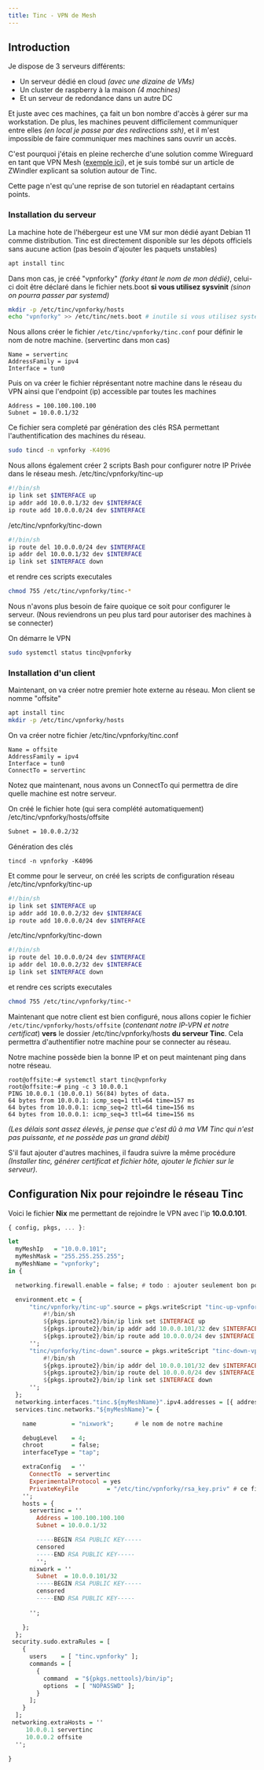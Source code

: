 ```yaml
---
title: Tinc - VPN de Mesh
---
```


## Introduction

Je dispose de 3 serveurs différents: 
- Un serveur dédié en cloud *(avec une dizaine de VMs)*
- Un cluster de raspberry à la maison *(4 machines)*
- Et un serveur de redondance dans un autre DC

Et juste avec ces machines, ça fait un bon nombre d'accès à gérer sur ma workstation. De plus, les machines peuvent difficilement communiquer entre elles *(en local je passe par des redirections ssh)*, et il m'est impossible de faire communiquer mes machines sans ouvrir un accès. 

C'est pourquoi j'étais en pleine recherche d'une solution comme Wireguard en tant que VPN Mesh ([exemple ici](https://www.scaleway.com/en/docs/tutorials/wireguard-mesh-vpn/)), et je suis tombé sur un article de ZWindler explicant sa solution autour de Tinc. 

Cette page n'est qu'une reprise de son tutoriel en réadaptant certains points. 

### Installation du serveur

La machine hote de l'hébergeur est une VM sur mon dédié ayant Debian 11 comme distribution. 
Tinc est directement disponible sur les dépots officiels sans aucune action (pas besoin d'ajouter les paquets unstables) 
```bash
apt install tinc
```

Dans mon cas, je créé "vpnforky" *(forky étant le nom de mon dédié)*, celui-ci doit être déclaré dans le fichier nets.boot **si vous utilisez sysvinit** *(sinon on pourra passer par systemd)*
```bash
mkdir -p /etc/tinc/vpnforky/hosts
echo "vpnforky" >> /etc/tinc/nets.boot # inutile si vous utilisez systemd
```

Nous allons créer le fichier `/etc/tinc/vpnforky/tinc.conf` pour définir le nom de notre machine. (servertinc dans mon cas)
```
Name = servertinc
AddressFamily = ipv4
Interface = tun0
```

Puis on va créer le fichier réprésentant notre machine dans le réseau du VPN ainsi que l'endpoint (ip) accessible par toutes les machines
```
Address = 100.100.100.100
Subnet = 10.0.0.1/32
```

Ce fichier sera completé par génération des clés RSA permettant l'authentification des machines du réseau. 
```bash
sudo tincd -n vpnforky -K4096
```

Nous allons également créer 2 scripts Bash pour configurer notre IP Privée dans le réseau mesh. 
 /etc/tinc/vpnforky/tinc-up
```bash
#!/bin/sh
ip link set $INTERFACE up
ip addr add 10.0.0.1/32 dev $INTERFACE
ip route add 10.0.0.0/24 dev $INTERFACE
```

 /etc/tinc/vpnforky/tinc-down
```bash
#!/bin/sh
ip route del 10.0.0.0/24 dev $INTERFACE
ip addr del 10.0.0.1/32 dev $INTERFACE
ip link set $INTERFACE down
```
et rendre ces scripts executales
```bash
chmod 755 /etc/tinc/vpnforky/tinc-*
```


Nous n'avons plus besoin de faire quoique ce soit pour configurer le serveur. (Nous reviendrons un peu plus tard pour autoriser des machines à se connecter)

On démarre le VPN
```bash
sudo systemctl status tinc@vpnforky
```

### Installation d'un client

Maintenant, on va créer notre premier hote externe au réseau. Mon client se nomme "offsite"

```bash
apt install tinc
mkdir -p /etc/tinc/vpnforky/hosts
```

On va créer notre fichier /etc/tinc/vpnforky/tinc.conf
```
Name = offsite
AddressFamily = ipv4
Interface = tun0
ConnectTo = servertinc
```
Notez que maintenant, nous avons un ConnectTo qui permettra de dire quelle machine est notre serveur. 

On créé le fichier hote (qui sera complété automatiquement)  /etc/tinc/vpnforky/hosts/offsite
```bash
Subnet = 10.0.0.2/32
```

Génération des clés
```
tincd -n vpnforky -K4096
```

Et comme pour le serveur, on créé les scripts de configuration réseau
 /etc/tinc/vpnforky/tinc-up
```bash
#!/bin/sh
ip link set $INTERFACE up
ip addr add 10.0.0.2/32 dev $INTERFACE
ip route add 10.0.0.0/24 dev $INTERFACE
```

 /etc/tinc/vpnforky/tinc-down
```bash
#!/bin/sh
ip route del 10.0.0.0/24 dev $INTERFACE
ip addr del 10.0.0.2/32 dev $INTERFACE
ip link set $INTERFACE down
```
et rendre ces scripts executales
```bash
chmod 755 /etc/tinc/vpnforky/tinc-*
```

Maintenant que notre client est bien configuré, nous allons copier le fichier `/etc/tinc/vpnforky/hosts/offsite` (*contenant notre IP-VPN et notre certificat*)  **vers** le dossier /etc/tinc/vpnforky/hosts **du serveur Tinc**. Cela permettra d'authentifier notre machine pour se connecter au réseau. 

Notre machine possède bien la bonne IP et on peut maintenant ping dans notre réseau. 
```
root@offsite:~# systemctl start tinc@vpnforky
root@offsite:~# ping -c 3 10.0.0.1
PING 10.0.0.1 (10.0.0.1) 56(84) bytes of data.
64 bytes from 10.0.0.1: icmp_seq=1 ttl=64 time=157 ms
64 bytes from 10.0.0.1: icmp_seq=2 ttl=64 time=156 ms
64 bytes from 10.0.0.1: icmp_seq=3 ttl=64 time=156 ms
```

*(Les délais sont assez élevés, je pense que c'est dû à ma VM Tinc qui n'est pas puissante, et ne possède pas un grand débit)*

S'il faut ajouter d'autres machines, il faudra suivre la même procédure *(Installer tinc, générer certificat et fichier hôte, ajouter le fichier sur le serveur)*. 


## Configuration Nix pour rejoindre le réseau Tinc

Voici le fichier **Nix** me permettant de rejoindre le VPN avec l'ip **10.0.0.101**. 
```haskell
{ config, pkgs, ... }:

let
  myMeshIp   = "10.0.0.101";
  myMeshMask = "255.255.255.255";
  myMeshName = "vpnforky";
in {

  networking.firewall.enable = false; # todo : ajouter seulement bon port

  environment.etc = {
      "tinc/vpnforky/tinc-up".source = pkgs.writeScript "tinc-up-vpnforky" ''
          #!/bin/sh
          ${pkgs.iproute2}/bin/ip link set $INTERFACE up
          ${pkgs.iproute2}/bin/ip addr add 10.0.0.101/32 dev $INTERFACE
          ${pkgs.iproute2}/bin/ip route add 10.0.0.0/24 dev $INTERFACE
      '';
      "tinc/vpnforky/tinc-down".source = pkgs.writeScript "tinc-down-vpnforky" ''
          #!/bin/sh
          ${pkgs.iproute2}/bin/ip addr del 10.0.0.101/32 dev $INTERFACE
          ${pkgs.iproute2}/bin/ip route del 10.0.0.0/24 dev $INTERFACE
          ${pkgs.iproute2}/bin/ip link set $INTERFACE down
      '';
  };
  networking.interfaces."tinc.${myMeshName}".ipv4.addresses = [{ address = myMeshIp; prefixLength = 32; }];
  services.tinc.networks."${myMeshName}"= {

    name          = "nixwork";      # le nom de notre machine

    debugLevel    = 4;            
    chroot        = false;       
    interfaceType = "tap";      

    extraConfig   = ''
      ConnectTo  = servertinc
      ExperimentalProtocol = yes
      PrivateKeyFile        = "/etc/tinc/vpnforky/rsa_key.priv" # ce fichier doit avoir +r en permission
    '';
    hosts = {
      servertinc = ''
        Address = 100.100.100.100
        Subnet = 10.0.0.1/32

        -----BEGIN RSA PUBLIC KEY-----
        censored
        -----END RSA PUBLIC KEY-----
        '';
      nixwork = ''
        Subnet  = 10.0.0.101/32
        -----BEGIN RSA PUBLIC KEY-----
        censored
        -----END RSA PUBLIC KEY-----
 
      '';

    };
  };
 security.sudo.extraRules = [
    {
      users    = [ "tinc.vpnforky" ];
      commands = [
        {
          command  = "${pkgs.nettools}/bin/ip";
          options  = [ "NOPASSWD" ];
        }
      ];
    }
  ];
 networking.extraHosts = ''
     10.0.0.1 servertinc
     10.0.0.2 offsite
  '';

}
```
